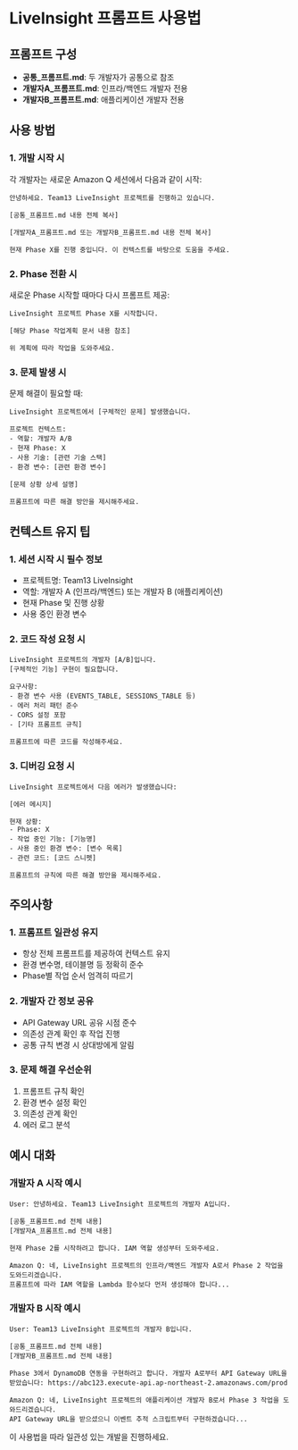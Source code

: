 # LiveInsight 프롬프트 사용법

## 프롬프트 구성
- **공통_프롬프트.md**: 두 개발자가 공통으로 참조
- **개발자A_프롬프트.md**: 인프라/백엔드 개발자 전용
- **개발자B_프롬프트.md**: 애플리케이션 개발자 전용

## 사용 방법

### 1. 개발 시작 시
각 개발자는 새로운 Amazon Q 세션에서 다음과 같이 시작:

```
안녕하세요. Team13 LiveInsight 프로젝트를 진행하고 있습니다.

[공통_프롬프트.md 내용 전체 복사]

[개발자A_프롬프트.md 또는 개발자B_프롬프트.md 내용 전체 복사]

현재 Phase X를 진행 중입니다. 이 컨텍스트를 바탕으로 도움을 주세요.
```

### 2. Phase 전환 시
새로운 Phase 시작할 때마다 다시 프롬프트 제공:

```
LiveInsight 프로젝트 Phase X를 시작합니다.

[해당 Phase 작업계획 문서 내용 참조]

위 계획에 따라 작업을 도와주세요.
```

### 3. 문제 발생 시
문제 해결이 필요할 때:

```
LiveInsight 프로젝트에서 [구체적인 문제] 발생했습니다.

프로젝트 컨텍스트:
- 역할: 개발자 A/B
- 현재 Phase: X
- 사용 기술: [관련 기술 스택]
- 환경 변수: [관련 환경 변수]

[문제 상황 상세 설명]

프롬프트에 따른 해결 방안을 제시해주세요.
```

## 컨텍스트 유지 팁

### 1. 세션 시작 시 필수 정보
- 프로젝트명: Team13 LiveInsight
- 역할: 개발자 A (인프라/백엔드) 또는 개발자 B (애플리케이션)
- 현재 Phase 및 진행 상황
- 사용 중인 환경 변수

### 2. 코드 작성 요청 시
```
LiveInsight 프로젝트의 개발자 [A/B]입니다.
[구체적인 기능] 구현이 필요합니다.

요구사항:
- 환경 변수 사용 (EVENTS_TABLE, SESSIONS_TABLE 등)
- 에러 처리 패턴 준수
- CORS 설정 포함
- [기타 프롬프트 규칙]

프롬프트에 따른 코드를 작성해주세요.
```

### 3. 디버깅 요청 시
```
LiveInsight 프로젝트에서 다음 에러가 발생했습니다:

[에러 메시지]

현재 상황:
- Phase: X
- 작업 중인 기능: [기능명]
- 사용 중인 환경 변수: [변수 목록]
- 관련 코드: [코드 스니펫]

프롬프트의 규칙에 따른 해결 방안을 제시해주세요.
```

## 주의사항

### 1. 프롬프트 일관성 유지
- 항상 전체 프롬프트를 제공하여 컨텍스트 유지
- 환경 변수명, 테이블명 등 정확히 준수
- Phase별 작업 순서 엄격히 따르기

### 2. 개발자 간 정보 공유
- API Gateway URL 공유 시점 준수
- 의존성 관계 확인 후 작업 진행
- 공통 규칙 변경 시 상대방에게 알림

### 3. 문제 해결 우선순위
1. 프롬프트 규칙 확인
2. 환경 변수 설정 확인
3. 의존성 관계 확인
4. 에러 로그 분석

## 예시 대화

### 개발자 A 시작 예시
```
User: 안녕하세요. Team13 LiveInsight 프로젝트의 개발자 A입니다.

[공통_프롬프트.md 전체 내용]
[개발자A_프롬프트.md 전체 내용]

현재 Phase 2를 시작하려고 합니다. IAM 역할 생성부터 도와주세요.

Amazon Q: 네, LiveInsight 프로젝트의 인프라/백엔드 개발자 A로서 Phase 2 작업을 도와드리겠습니다. 
프롬프트에 따라 IAM 역할을 Lambda 함수보다 먼저 생성해야 합니다...
```

### 개발자 B 시작 예시
```
User: Team13 LiveInsight 프로젝트의 개발자 B입니다.

[공통_프롬프트.md 전체 내용]
[개발자B_프롬프트.md 전체 내용]

Phase 3에서 DynamoDB 연동을 구현하려고 합니다. 개발자 A로부터 API Gateway URL을 받았습니다: https://abc123.execute-api.ap-northeast-2.amazonaws.com/prod

Amazon Q: 네, LiveInsight 프로젝트의 애플리케이션 개발자 B로서 Phase 3 작업을 도와드리겠습니다.
API Gateway URL을 받으셨으니 이벤트 추적 스크립트부터 구현하겠습니다...
```

이 사용법을 따라 일관성 있는 개발을 진행하세요.